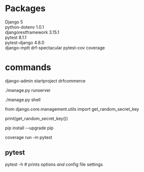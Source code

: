 # Packages

Django 5  
python-dotenv 1.0.1  
djangorestframework 3.15.1  
pytest 8.1.1  
pytest-django 4.8.0  
django-mptt
drf-spectacular
pytest-cov
coverage

# commands

django-admin startproject drfcommerce

./manage.py runserver

./manage.py shell

from django.core.management.utils import get_random_secret_key

print(get_random_secret_key())

pip install --upgrade pip

coverage run -m pytest

## pytest

pytest -h # prints options _and_ config file settings

